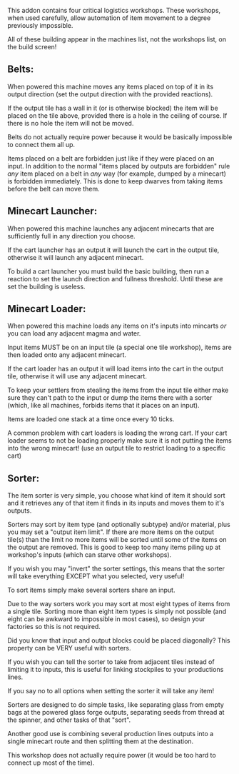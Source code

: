 
This addon contains four critical logistics workshops. These workshops, when used carefully, allow
automation of item movement to a degree previously impossible.

All of these building appear in the machines list, not the workshops list, on the build screen!

Belts:
----------------------------------------------------------------------------------------------------

When powered this machine moves any items placed on top of it in its output direction (set the
output direction with the provided reactions).

If the output tile has a wall in it (or is otherwise blocked) the item will be placed on the tile
above, provided there is a hole in the ceiling of course. If there is no hole the item will not be
moved.

Belts do not actually require power because it would be basically impossible to connect them all up.

Items placed on a belt are forbidden just like if they were placed on an input. In addition to the
normal "items placed by outputs are forbidden" rule *any* item placed on a belt in *any* way (for
example, dumped by a minecart) is forbidden immediately. This is done to keep dwarves from taking
items before the belt can move them.

Minecart Launcher:
----------------------------------------------------------------------------------------------------

When powered this machine launches any adjacent minecarts that are sufficiently full in any direction
you choose.

If the cart launcher has an output it will launch the cart in the output tile, otherwise it will
launch any adjacent minecart.

To build a cart launcher you must build the basic building, then run a reaction to set the launch
direction and fullness threshold. Until these are set the building is useless.

Minecart Loader:
----------------------------------------------------------------------------------------------------

When powered this machine loads any items on it's inputs into mincarts *or* you can load any
adjacent magma and water.

Input items MUST be on an input tile (a special one tile workshop), items are then loaded
onto any adjacent minecart.

If the cart loader has an output it will load items into the cart in the output tile, otherwise
it will use any adjacent minecart.

To keep your settlers from stealing the items from the input tile either make sure they can't
path to the input or dump the items there with a sorter (which, like all machines, forbids
items that it places on an input).

Items are loaded one stack at a time once every 10 ticks.

A common problem with cart loaders is loading the wrong cart. If your cart loader seems
to not be loading properly make sure it is not putting the items into the wrong minecart!
(use an output tile to restrict loading to a specific cart)

Sorter:
----------------------------------------------------------------------------------------------------

The item sorter is very simple, you choose what kind of item it should sort and
it retrieves any of that item it finds in its inputs and moves them to it's outputs.

Sorters may sort by item type (and optionally subtype) and/or material, plus you may set
a "output item limit". If there are more items on the output tile(s) than the limit no
more items will be sorted until some of the items on the output are removed. This is good
to keep too many items piling up at workshop's inputs (which can starve other workshops).

If you wish you may "invert" the sorter settings, this means that the sorter will take
everything EXCEPT what you selected, very useful!

To sort items simply make several sorters share an input.

Due to the way sorters work you may sort at most eight types of items from a single tile.
Sorting more than eight item types is simply not possible (and eight can be awkward to
impossible in most cases), so design your factories so this is not required.

Did you know that input and output blocks could be placed diagonally? This property
can be VERY useful with sorters.

If you wish you can tell the sorter to take from adjacent tiles instead of limiting it
to inputs, this is useful for linking stockpiles to your productions lines.

If you say no to all options when setting the sorter it will take any item!

Sorters are designed to do simple tasks, like separating glass from empty bags at the
powered glass forge outputs, separating seeds from thread at the spinner, and other
tasks of that "sort".

Another good use is combining several production lines outputs into a single minecart
route and then splitting them at the destination.

This workshop does not actually require power (it would be too hard to connect up most of the time).
